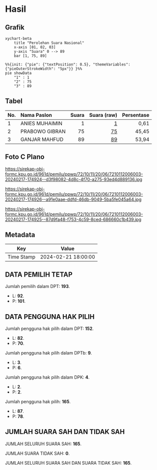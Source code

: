 # Hasil

## Grafik

```mermaid
xychart-beta
    title "Perolehan Suara Nasional"
    x-axis [01, 02, 03]
    y-axis "Suara" 0 --> 89
    bar [1, 75, 89]
```

```mermaid
%%{init: {"pie": {"textPosition": 0.5}, "themeVariables": {"pieOuterStrokeWidth": "5px"}} }%%
pie showData
    "1" : 1
    "2" : 75
    "3" : 89
```

## Tabel

| No. | Nama Paslon    | Suara | Suara (raw) | Persentase |
|:--- |:-------------- | -----:| -----------:| ----------:|
| 1   | ANIES MUHAIMIN | 1     | [1][p-1]    | 0,61       |
| 2   | PRABOWO GIBRAN | 75    | [75][p-2]   | 45,45      |
| 3   | GANJAR MAHFUD  | 89    | [89][p-3]   | 53,94      |


[p-1]: https://github.com/gigit-pemilu/pemilu-2024/blob/main/pilpres/hitung-suara/sub/72-sulawesi-tengah/sub/10-sigi/sub/11-dolo-barat/sub/2006-balumpewa/sub/003-tps/sub/paslon-1.txt
[p-2]: https://github.com/gigit-pemilu/pemilu-2024/blob/main/pilpres/hitung-suara/sub/72-sulawesi-tengah/sub/10-sigi/sub/11-dolo-barat/sub/2006-balumpewa/sub/003-tps/sub/paslon-2.txt
[p-3]: https://github.com/gigit-pemilu/pemilu-2024/blob/main/pilpres/hitung-suara/sub/72-sulawesi-tengah/sub/10-sigi/sub/11-dolo-barat/sub/2006-balumpewa/sub/003-tps/sub/paslon-3.txt

## Foto C Plano

https://sirekap-obj-formc.kpu.go.id/961d/pemilu/ppwp/72/10/11/20/06/7210112006003-20240217-174924--d3f98082-4d8c-4f70-a275-93ed4d889136.jpg

https://sirekap-obj-formc.kpu.go.id/961d/pemilu/ppwp/72/10/11/20/06/7210112006003-20240217-174926--a91e0aae-ddfd-46db-9049-5ba5fe045a64.jpg

https://sirekap-obj-formc.kpu.go.id/961d/pemilu/ppwp/72/10/11/20/06/7210112006003-20240217-174925--87d9fa48-f753-4c59-8ced-686660c1b439.jpg


## Metadata

| Key        | Value               |
| ---------- | ------------------- |
| Time Stamp | 2024-02-21 18:00:00 |


## DATA PEMILIH TETAP

Jumlah pemilih dalam DPT: **193**.
 * L: **92**.
 * P: **101**.

## DATA PENGGUNA HAK PILIH

Jumlah pengguna hak pilih dalam DPT: **152**.
 * L: **82**.
 * P: **70**.

Jumlah pengguna hak pilih dalam DPTb: **9**.
 * L: **3**.
 * P: **6**.

Jumlah pengguna hak pilih dalam DPK: **4**.
 * L: **2**.
 * P: **2**.

Jumlah pengguna hak pilih: **165**.
 * L: **87**.
 * P: **78**.

## JUMLAH SUARA SAH DAN TIDAK SAH

JUMLAH SELURUH SUARA SAH: **165**.

JUMLAH SUARA TIDAK SAH: **0**.

JUMLAH SELURUH SUARA SAH DAN SUARA TIDAK SAH: **165**.


